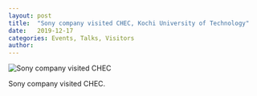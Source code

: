 ```yaml
---
layout: post
title:  "Sony company visited CHEC, Kochi University of Technology"
date:   2019-12-17
categories: Events, Talks, Visitors
author: 
---
```


![Sony company visited CHEC](https://live.staticflickr.com/65535/49268207333_da575187c9.jpg)


Sony company visited CHEC.
